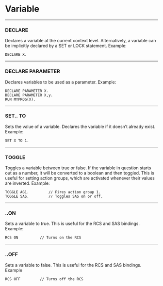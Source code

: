 Variable
======

***

### DECLARE

Declares a variable at the current context level. Alternatively, a variable can be implicitly declared by a SET or LOCK statement.
Example:

    DECLARE X.

***

### DECLARE PARAMETER

Declares variables to be used as a parameter.
Example:

    DECLARE PARAMETER X.
    DECLARE PARAMETER X,y.
    RUN MYPROG(X).

***

### SET.. TO

Sets the value of a variable. Declares the variable if it doesn’t already exist.
Example:

    SET X TO 1.

***

### TOGGLE

Toggles a variable between true or false. If the variable in question starts out as a number, it will be converted to a boolean and then toggled. This is useful for setting action groups, which are activated whenever their values are inverted.
Example:

    TOGGLE AG1.			// Fires action group 1.
    TOGGLE SAS.			// Toggles SAS on or off.

***

### ..ON

Sets a variable to true. This is useful for the RCS and SAS bindings.
Example:

    RCS ON 			// Turns on the RCS

***

### ..OFF

Sets a variable to false. This is useful for the RCS and SAS bindings.
Example

    RCS OFF			// Turns off the RCS

